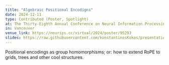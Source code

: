 ```yaml
---
title: "Algebraic Positional Encodigns"
date: 2024-12-11
type: Contributed (Poster, Spotlight)
at: The Thirty-Eighth Annual Conference on Neural Information Processing Systems
in: Vancouver
venue_link: https://neurips.cc/virtual/2024/poster/95293
slides: https://raw.githubusercontent.com/konstantinosKokos/presentations/master/NeurIPS24/ape/poster/poster.pdf
---
```


Positional encodings as group homomorphisms; or: how to extend RoPE to grids, trees and other cool structures.  